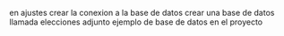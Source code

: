 en ajustes crear la conexion a la base de datos 
crear una base de datos llamada elecciones adjunto ejemplo de base de datos en el proyecto
